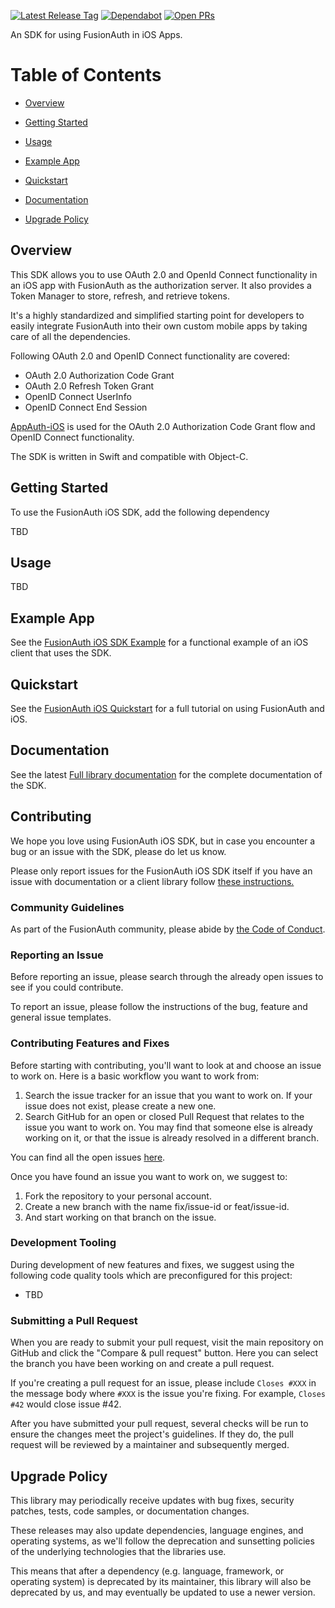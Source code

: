 [![Latest Release Tag](https://badgen.net/github/tag/fusionauth/fusionauth-ios-sdk)](https://github.com/FusionAuth/fusionauth-ios-sdk/tags)
[![Dependabot](https://badgen.net/github/dependabot/fusionauth/fusionauth-ios-sdk)](https://github.com/FusionAuth/fusionauth-ios-sdk/network/updates)
[![Open PRs](https://badgen.net/github/open-prs/fusionauth/fusionauth-ios-sdk)](https://github.com/FusionAuth/fusionauth-ios-sdk/pulls)


An SDK for using FusionAuth in iOS Apps.

# Table of Contents

- [Overview](#overview)

- [Getting Started](#getting-started)

- [Usage](#usage)

- [Example App](#example-app)

- [Quickstart](#quickstart)

- [Documentation](#documentation)

- [Upgrade Policy](#upgrade-policy)

<!--
this and following tags, and the corresponding end tag, are used to delineate what is pulled into the FusionAuth docs site (the client libraries pages). Don't remove unless you also change the docs site.

Please also use ``` instead of indenting for code blocks. The backticks are translated correctly to adoc format.
-->

## Overview
<!--
tag::forDocSiteOverview[]
-->
This SDK allows you to use OAuth 2.0 and OpenId Connect functionality in an iOS app with FusionAuth as the
authorization server. It also provides a Token Manager to store, refresh, and retrieve tokens.

It's a highly standardized and simplified starting point for developers to easily integrate FusionAuth into their own custom mobile apps by taking care of all the dependencies.

Following OAuth 2.0 and OpenID Connect functionality are covered:
- OAuth 2.0 Authorization Code Grant
- OAuth 2.0 Refresh Token Grant
- OpenID Connect UserInfo
- OpenID Connect End Session

[AppAuth-iOS](https://github.com/openid/AppAuth-iOS) is used for the OAuth 2.0 Authorization Code Grant flow and OpenID Connect functionality.

The SDK is written in Swift and compatible with Object-C.
<!--
end::forDocSiteOverview[]
-->

## Getting Started

<!--
tag::forDocSiteGettingStarted[]
-->
To use the FusionAuth iOS SDK, add the following dependency 

TBD
<!--
end::forDocSiteGettingStarted[]
-->

## Usage

<!--
tag::forDocSiteUsage[]
-->
TBD
<!--
end::forDocSiteUsage[]
-->

## Example App

<!--
tag::forDocSiteExampleApp[]
-->
See the [FusionAuth iOS SDK Example](https://github.com/FusionAuth/fusionauth-quickstart-swift-ios-fusionauth-sdk) for a functional example of an iOS client that uses the SDK.
<!--
end::forDocSiteExampleApp[]
-->

## Quickstart

<!--
tag::forDocSiteQuickstart[]
-->
See the [FusionAuth iOS Quickstart](https://fusionauth.io/docs/quickstarts/quickstart-ios-swift-native-fusionauth-sdk/) for a full tutorial on using FusionAuth and iOS.
<!--
end::forDocSiteQuickstart[]
-->

## Documentation

<!--
tag::forDocSiteDocumentation[]
-->
See the latest [Full library documentation](https://github.com/FusionAuth/fusionauth-ios-sdk/blob/main/library/docs/index.md) for the complete documentation of the SDK.
<!--
end::forDocSiteDocumentation[]
-->

## Contributing
<!--
tag::forDocSiteContributing[]
-->
We hope you love using FusionAuth iOS SDK, but in case you encounter a bug or an issue with the SDK, please do let us know.

Please only report issues for the FusionAuth iOS SDK itself if you have an issue with documentation or a client library follow [these instructions.](https://github.com/FusionAuth/fusionauth-issues)

### Community Guidelines

As part of the FusionAuth community, please abide by [the Code of Conduct](https://fusionauth.io/community/forum/topic/1000/code-of-conduct).

### Reporting an Issue

Before reporting an issue, please search through the already open issues to see if you could contribute.

To report an issue, please follow the instructions of the bug, feature and general issue templates.

### Contributing Features and Fixes

Before starting with contributing, you'll want to look at and choose an issue to work on. Here is a basic workflow you want to work from:

1. Search the issue tracker for an issue that you want to work on. If your issue does not exist, please create a new one.
2. Search GitHub for an open or closed Pull Request that relates to the issue you want to work on. You may find that someone else is already working on it, or that the issue is already resolved in a different branch.

You can find all the open issues [here](https://github.com/FusionAuth/fusionauth-ios-sdk/issues).

Once you have found an issue you want to work on, we suggest to:

1. Fork the repository to your personal account.
2. Create a new branch with the name fix/issue-id or feat/issue-id.
3. And start working on that branch on the issue.

### Development Tooling

During development of new features and fixes, we suggest using the following code quality tools which are preconfigured for this project:
* TBD

### Submitting a Pull Request

When you are ready to submit your pull request, visit the main repository on GitHub and click the "Compare & pull request" button. Here you can select the branch you have been working on and create a pull request.

If you're creating a pull request for an issue, please include `Closes #XXX` in the message body where `#XXX` is the issue you're fixing. For example, `Closes #42` would close issue #42.

After you have submitted your pull request, several checks will be run to ensure the changes meet the project's guidelines. If they do, the pull request will be reviewed by a maintainer and subsequently merged.
<!--
end::forDocSiteContributing[]
-->

## Upgrade Policy

This library may periodically receive updates with bug fixes, security patches, tests, code samples, or documentation changes.

These releases may also update dependencies, language engines, and operating systems, as we\'ll follow the deprecation and sunsetting policies of the underlying technologies that the libraries use.

This means that after a dependency (e.g. language, framework, or operating system) is deprecated by its maintainer, this library will also be deprecated by us, and may eventually be updated to use a newer version.
